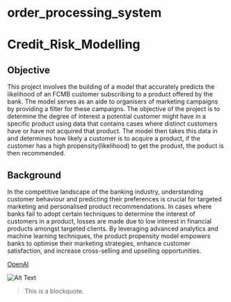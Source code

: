 # order_processing_system

# Credit_Risk_Modelling

## Objective
This project involves the building of a model that accurately predicts the likelihood of an FCMB customer subscribing to a product offered by the bank. The model serves as an aide to organisers of marketing campaigns by providing a filter for these campaigns. The objective of the project is to determine the degree of interest a potential customer might have in a specific product using data that contains cases where distinct customers have or have not acquired that product. The model then takes this data in and determines how likely a customer is to acquire a product, if the customer has a high propensity(likelihood) to get the produxt, the poduct is then recommended.

## Background
In the competitive landscape of the banking industry, understanding customer behaviour and predicting their preferences is crucial for targeted marketing and personalised product recommendations. In cases where banks fail to adopt certain techniques to determine the interest of customers in a product, losses are made due to low interest in financial products amongst targeted clients. By leveraging advanced analytics and machine learning techniques, the product propensity model empowers banks to optimise their marketing strategies, enhance customer satisfaction, and increase cross-selling and upselling opportunities.

  [OpenAI](https://www.openai.com/)

  ![Alt Text](image-url.png)

> This is a blockquote.
